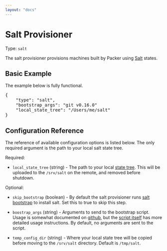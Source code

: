 ```yaml
---
layout: "docs"
---
```


# Salt Provisioner

Type: `salt`

The salt provisioner provisions machines built by Packer using [Salt](http://saltstack.com/) states.

## Basic Example

The example below is fully functional.

<pre class="prettyprint">
{
    "type": "salt",
    "bootstrap_args": "git v0.16.0"
    "local_state_tree": "/Users/me/salt"
}
</pre>

## Configuration Reference

The reference of available configuration options is listed below. The only required argument is the path to your local salt state tree.

Required:

* `local_state_tree` (string) - The path to your local [state tree](http://docs.saltstack.com/ref/states/highstate.html#the-salt-state-tree). This will be uploaded to the `/srv/salt` on the remote, and removed before shutdown.

Optional:

* `skip_bootstrap` (boolean) - By default the salt provisioner runs [salt bootstrap](https://github.com/saltstack/salt-bootstrap) to install salt. Set this to true to skip this step.

* `boostrap_args` (string) -
  Arguments to send to the bootstrap script. Usage is somewhat documented on [github](https://github.com/saltstack/salt-bootstrap), but the [script itself](https://github.com/saltstack/salt-bootstrap/blob/develop/bootstrap-salt.sh) has more detailed usage instructions. By default, no arguments are sent to the script.

* `temp_config_dir` (string) - Where your local state tree will be copied before moving to the `/srv/salt` directory. Default is `/tmp/salt`.
